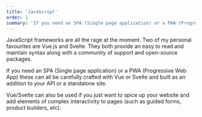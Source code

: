 ```yaml
---
title: 'JavaScript'
order: 1
summary: 'If you need an SPA (Single page application) or a PWA (Progressive Web App) these can all be carefully crafted with Vue or Svelte and built as an addition to your API or a standalone site.'
---
```

JavaScript frameworks are all the rage at the moment. Two of my personal favourites are Vue.js and Svelte. They both provide an easy to read and maintain syntax along with a community of support and open-source packages.

If you need an SPA (Single page application) or a PWA (Progressive Web App) these can all be carefully crafted with Vue or Svelte and built as an addition to your API or a standalone site.

Vue/Svelte can also be used if you just want to spice up your website and add elements of complex interactivity to pages (such as guided forms, product builders, etc).
